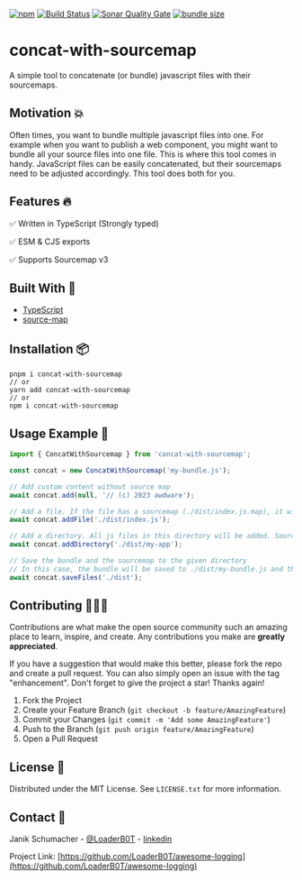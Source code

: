 [![npm](https://img.shields.io/npm/v/concat-with-sourcemap?color=%2300d26a&style=for-the-badge)](https://www.npmjs.com/package/concat-with-sourcemap)
[![Build Status](https://img.shields.io/github/actions/workflow/status/LoaderB0T/concat-with-sourcemap/build.yml?branch=main&style=for-the-badge)](https://github.com/LoaderB0T/concat-with-sourcemap/actions/workflows/build.yml)
[![Sonar Quality Gate](https://img.shields.io/sonar/quality_gate/LoaderB0T_concat-with-sourcemap?server=https%3A%2F%2Fsonarcloud.io&style=for-the-badge)](https://sonarcloud.io/summary/new_code?id=LoaderB0T_concat-with-sourcemap)
[![bundle size](https://img.shields.io/bundlephobia/minzip/concat-with-sourcemap?color=%23FF006F&label=Bundle%20Size&style=for-the-badge)](https://bundlephobia.com/package/concat-with-sourcemap)

# concat-with-sourcemap

A simple tool to concatenate (or bundle) javascript files with their sourcemaps.

## Motivation 💥

Often times, you want to bundle multiple javascript files into one. For example when you want to publish a web component, you might want to bundle all your source files into one file. This is where this tool comes in handy. JavaScript files can be easily concatenated, but their sourcemaps need to be adjusted accordingly. This tool does both for you.

## Features 🔥

✅ Written in TypeScript (Strongly typed)

✅ ESM & CJS exports

✅ Supports Sourcemap v3

## Built With 🔧

- [TypeScript](https://www.typescriptlang.org/)
- [source-map](https://www.npmjs.com/package/source-map)

## Installation 📦

```console
pnpm i concat-with-sourcemap
// or
yarn add concat-with-sourcemap
// or
npm i concat-with-sourcemap
```

## Usage Example 🚀

```typescript
import { ConcatWithSourcemap } from 'concat-with-sourcemap';

const concat = new ConcatWithSourcemap('my-bundle.js');

// Add custom content without source map
await concat.add(null, '// (c) 2023 awdware');

// Add a file. If the file has a sourcemap (./dist/index.js.map), it will be taken into account
await concat.addFile('./dist/index.js');

// Add a directory. All js files in this directory will be added. Sourcemaps will be taken into account
await concat.addDirectory('./dist/my-app');

// Save the bundle and the sourcemap to the given directory
// In this case, the bundle will be saved to ./dist/my-bundle.js and the sourcemap to ./dist/my-bundle.js.map
await concat.saveFiles('./dist');
```

## Contributing 🧑🏻‍💻

Contributions are what make the open source community such an amazing place to learn, inspire, and create. Any contributions you make are **greatly appreciated**.

If you have a suggestion that would make this better, please fork the repo and create a pull request. You can also simply open an issue with the tag "enhancement".
Don't forget to give the project a star! Thanks again!

1. Fork the Project
2. Create your Feature Branch (`git checkout -b feature/AmazingFeature`)
3. Commit your Changes (`git commit -m 'Add some AmazingFeature'`)
4. Push to the Branch (`git push origin feature/AmazingFeature`)
5. Open a Pull Request

## License 🔑

Distributed under the MIT License. See `LICENSE.txt` for more information.

## Contact 📧

Janik Schumacher - [@LoaderB0T](https://twitter.com/LoaderB0T) - [linkedin](https://www.linkedin.com/in/janikschumacher/)

Project Link: [https://github.com/LoaderB0T/awesome-logging](https://github.com/LoaderB0T/awesome-logging)
